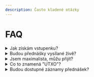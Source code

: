 ```yaml
---
description: Často kladené otázky
---
```


# FAQ

<details>

<summary>Jak získám vstupenku?</summary>

První vstupenky plánujeme uvolnit do prodeje v průběhu února 2022.

</details>

<details>

<summary>Budou přednášky vysílané živě?</summary>

Ano, plánujeme bohatý program i pro návštěvníky online - živé přenosy ze všech přednáškových sálů, rozhovory s návštěvníky a další obsah. Vše bude zdarma dostupné na doméně UTXO.TV (a YouTube).

</details>

<details>

<summary>Jsem maximalista, můžu přijít?</summary>

Ano! Konference vznikla jako místo pro dialog v rámci celé lokální krypto-komunity. Každý něčemu fandíme, ale pojďme se od toho alespoň chvíli odprostit a poslechnout si i myšlenky protistrany.

</details>

<details>

<summary>Co to znamená "UTXO"?</summary>

"UTXO" znamená "*Unspent transaction output*", což by se dalo přeložit jako "neutracený výstup transakce". Jedná se o [základní mechanismus fungování bitcoinu](https://www.alza.cz/transakcni-poplatky-a-minimalni-velikost-utxo#co-je-utxo).

> "_UTXO je jediný způsob, jakým váš bitcoin skutečně "existuje". Každá transakce bere předchozí neutracené výstupy, používá je jako vstupy a ve výsledku vytváří nové výstupy. Každý konec je novým začátkem. Bitcoin je krásný._" - [@SatsJoseph](https://twitter.com/SatsJoseph/status/1370329486059843588)

</details>

<details>

<summary>Budou dostupné záznamy přednášek?</summary>

Ano, všechny přednášky budou po konferenci dostupné zdarma na UTXO.TV nebo našem YouTube kanálu.

</details>
